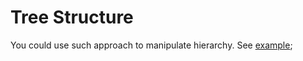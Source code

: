 # Tree Structure

You could use such approach to manipulate hierarchy. See [example](./example.js);
